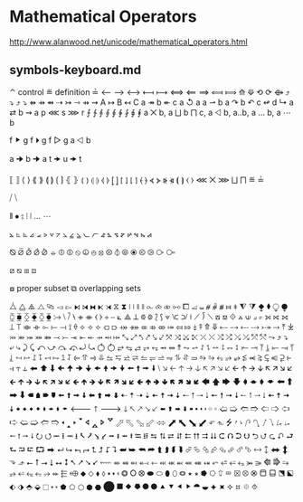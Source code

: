 # Mathematical Operators

http://www.alanwood.net/unicode/mathematical_operators.html


## symbols-keyboard.md

⌃ control
≝ definition
≟
⟵ ⟶
⟷
⟻ ⟼
⟺
⟸ ⟹
⟽ ⟾
⟰ ⟱
⟲ ⟳
⟴
⤴ ⤵ ⤴︎ ⤵︎
⇻
⇸
⇴
⇢
↣
⇾
⇸
⇝
A ↦ B ↤ C
a ↠ b ↞ c
a ↺ a
a ⇀ b
a ↷ b ↶ c ↫ d ↳ a ⇄ b ⇝ a
p ⋘ s ⋙ r
⨍ ∱ ⨙ ⨕ ∮ ∳ ⨑ ⨖ ⨘
a ⨉ b, a ⨆ b ⨅ c, a ⨞ b, a‥b, a … b, a ⋯ b

f ⯈ g    f ⏵ g    f ▷ g   a ⨞ b

a 🠊 b 🠊 a
t 🠞 u 🠞 t

⟦ ⟧ ⟨ ⟩ ⟪ ⟫ ⟬ ⟭ ⟮ ⟯ ⦃ ⦄ ⦅ ⦆ ⦇ ⦈ ⦉ ⦊ 
⦋ ⦌ ⦍ ⦎ ⦏ ⦐ ⦑ ⦒ ⦓ ⦔ ⦕ ⦖ ⦗ ⦘ ⧼ ⧽ 
⋘ ⨉ ⋙ ⨆ ⨅ ≝ ≟

⧸ ⧹


⦀ ⦁ ⦂ ⦙ ⦚ … ⋯

⦛ ⦜ ⦝ ⦞ ⦟ ⦠ ⦡ ⦢ ⦣ ⦤ ⦥ ⦦ ⦧ ⦨ ⦩ ⦪ ⦫ ⦬ ⦭ ⦮ ⦯

⦰ ⦱ ⦲ ⦳ ⦴ ⦵ ⦶ ⦷ ⦸ ⦹ ⦺ ⦻ ⦼ ⦽ ⦾ ⦿ ⧀ ⧁
⧂ ⧃

⧄ ⧅ ⧆ ⧈

⧇ proper subset
⧉ overlapping sets

⧊ ⧋ ⧌ ⧍ ⧎ ⧏ ⧐ ⧑ ⧒ ⧓ ⧔ ⧕ ⧖ ⧗ ⧘ ⧙ ⧚ ⧛ ⧜ ⧝ ⧞ ⧟
⧠ ⧡ ⧢ ⧣ ⧤ ⧥ ⧦ ⧧ ⧨ ⧩ ⧪ ⧫ 
⧬ ⧭ 
⧮ ⧯ ⧰ ⧱ ⧲ ⧳ ⧴ 
⧵ ⧶ ⧷ ⧺ ⧻ 
⧼ ⧽
⧾ ⧿
⟀ ⟁ ⟂ ⟃ ⟄ 
⟅ ⟆ 
⟇ ⟈ ⟉ ⟊ ⟋ ⟌ ⟍ 
⟎ ⟏
⟐ ⟑ ⟒ ⟓ ⟔ ⟕ ⟖ ⟗ ⟘ ⟙ ⟚ ⟛ ⟜ ⟝ ⟞ ⟟
⟠ ⟡ ⟢ ⟣ ⟤ ⟥
⤀ ⤁ ⤂ ⤃ ⤄ ⤅ ⤆ ⤇ ⤈ ⤉ ⤊ ⤋ ⤌ ⤍ ⤎ ⤏
⤐ ⤑ ⤒ ⤓ ⤔ ⤕ ⤖ ⤗ ⤘ ⤙ ⤚ ⤛ ⤜ ⤝ ⤞ ⤟
⤠ ⤡ ⤢ ⤣ ⤤ ⤥ ⤦ ⤧ ⤨ ⤩ ⤪ ⤫ ⤬ ⤭ ⤮ ⤯
⤰ ⤱ ⤲ ⤳ ⤴ ⤵ ⤶ ⤷ ⤸ ⤹ ⤺ ⤻ ⤼ ⤽ ⤾ ⤿
⥀ ⥁ ⥂ ⥃ ⥄ ⥅ ⥆ ⥇ ⥈ ⥉ ⥊ ⥋ ⥌ ⥍ ⥎ ⥏
⥐ ⥑ ⥒ ⥓ ⥔ ⥕ ⥖ ⥗ ⥘ ⥙ ⥚ ⥛ ⥜ ⥝ ⥞ ⥟
⥠ ⥡ ⥢ ⥣ ⥤ ⥥ ⥦ ⥧ ⥨ ⥩ ⥪ ⥫ ⥬ ⥭ ⥮ ⥯
⥰ ⥱ ⥲ ⥳ ⥴ ⥵ ⥶ ⥷ ⥸ ⥹ ⥺ ⥻ ⥼ ⥽ ⥾ ⥿
⬅  ⬆   ⬇
🠈 🠉 🠊 🠋
🠜 🠝 🠞 🠟
🠘 🠙 🠚 🠛
⧵
 🡦
🡠 🡡 🡢 🡣 🡤 🡥 🡦 🡧
🡨 🡩 🡪 🡫 🡬 🡭 🡮 🡯
🡰 🡱 🡲 🡳 🡴 🡵 🡶 🡷
🡸 🡹 🡺 🡻 🡼 🡽 🡾 🡿
🢀 🢁 🢂 🢃 🢄 🢅 🢆 🢇
🡄 🡅 🡆 🡇
🡀 🡁 🡂 🡃 
🠰 🠱 🠲 🠳 🠴 🠵 🠶 🠷
🠨 🠩 🠪 🠫 🠬 🠭 🠮 🠯
🠠 🠡 🠢 🠣 🠤 🠥 🠦 🠧 
🠐 🠑 🠒 🠓 🠔 🠕 🠖 🠗
🠀 🠁 🠂 🠃 🠄 🠅 🠆 🠇
🠸 🠹 🠺 🠻 🠼 🠽 🠾 🠿
🡐 🡑 🡒 🡓 🡔 🡕 🡖 🡗
🢘 🢙 🢚 🢛 🢜 🢝 🢞 🢟 🢬 🢭 
🢠 🢡 🢢 🢣 🢤 🢥
🢦 🢧 🢨 🢩 🢪 🢫
🢐 🢑 🢒 🢓 🢔 🢕 🢖 🢗
⬀ ⬁ ⬂ ⬃ ⬄
⬈ ⬉ ⬊ ⬋
⬐ ⬑ ⭍ ⭎ ⭏ ⭚ ⭛ ⭜ ⭝ ⭞ ⭟
⭪ ⭫ ⭬ ⭭
⭮ ⭯
⭰ ⭱ ⭲ ⭳ ⭶ ⭷ ⭸ ⭹ ⭺ ⭻ ⭼ ⭽
⭾ ⭿ ⮀ ⮁ ⮂ ⮃ ⮄ ⮅ ⮆ ⮇
⮈ ⮉ ⮊ ⮋ ⮌ ⮍ ⮎ ⮏ 
⮐ ⮑ ⮒ ⮓ ⮔ ⮕ ⮠ ⮡ ⮢ ⮣ ⮤ ⮥ ⮦ ⮧
⮨ ⮩ ⮪ ⮫ ⮬ ⮭ ⮮ ⮯
⮰ ⮱ ⮲ ⮳ ⮴ ⮵ ⮶ ⮷
🡘 🡙
⬌ ⬍ ⬎ ⬏ ⭠ ⭡ ⭢ ⭣ ⭤ ⭥ ⭦ ⭧ ⭨ ⭩
⬳ ⬴ ⬵ ⬶ ⬷ ⬸ ⬹ ⬺ ⬻ ⬼ ⬽ ⬾ ⬿
⭀ ⭁ ⭂ ⭃ ⭄ ⭅ ⭆ ⭇ ⭈ ⭉ ⭊ ⭋ ⭌
⬰ ⬱ ⬲
⬥ ⬦ ⬧ ⬨ ⬩ ⬪ ⬫
⭗ ⭘ ⭙
⬬ ⬭ ⬮ ⬯ ⭖
⭑ ⭒
⭓ ⭔ 
⮸ ⮹ ⮽ ⮾ ⮿
⬒ ⬓ ⬔ ⬕ ⬖ ⬗ ⬘ ⬙ ⬚ ⬝ ⬞ ⬟ ⬠ ⬡ ⬢ ⬣ ⬤
⯀ ⯁ ⯂ ⯃ ⯄ ⯅ ⯆ ⯇ ⯈ 
⯊ ⯋ ⯌ ⯍ ⯎ ⯏ ⯐ ⯑
